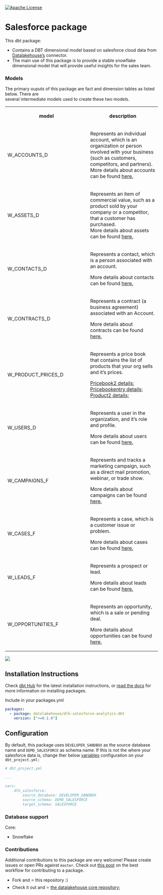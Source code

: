 [![Apache License](https://img.shields.io/badge/License-Apache%202.0-blue.svg)](https://opensource.org/licenses/Apache-2.0) 

# Salesforce package

This dbt package:

*   Contains a DBT dimensional model based on salesforce cloud data from [Datalakehouse’s](https://www.datalakehouse.io/) connector.
*   The main use of this package is to provide a stable snowflake dimensional model that will provide useful insights for the sales team.
    

### Models

The primary ouputs of this package are fact and dimension tables as listed below. There are  
several intermediate models used to create these two models.

<table data-layout="default" data-local-id="257a8484-0c17-4cf3-ba57-18535ab0cdba" class="confluenceTable"><colgroup><col style="width: 380.0px;"><col style="width: 380.0px;"></colgroup><tbody><tr><th class="confluenceTh"><p>model</p></th><th class="confluenceTh"><p>description</p></th></tr><tr><td class="confluenceTd"><p>W_ACCOUNTS_D</p></td><td class="confluenceTd"><p>Represents an individual account, which is an organization or person involved with your business (such as customers, competitors, and partners). More details about accounts can be found <a href="https://developer.salesforce.com/docs/atlas.en-us.object_reference.meta/object_reference/sforce_api_objects_account.htm" class="external-link" rel="nofollow">here.</a></p></td></tr><tr><td class="confluenceTd"><p>W_ASSETS_D</p></td><td class="confluenceTd"><p>Represents an item of commercial value, such as a product sold by your company or a competitor, that a customer has purchased.<br>More details about assets can be found <a href="https://developer.salesforce.com/docs/atlas.en-us.object_reference.meta/object_reference/sforce_api_objects_account.htm" class="external-link" rel="nofollow">here.</a></p></td></tr><tr><td class="confluenceTd"><p>W_CONTACTS_D</p></td><td class="confluenceTd"><p>Represents a contact, which is a person associated with an account.</p><p>More details about contacts can be found <a href="https://developer.salesforce.com/docs/atlas.en-us.object_reference.meta/object_reference/sforce_api_objects_contact.htm" class="external-link" rel="nofollow">here.</a></p></td></tr><tr><td class="confluenceTd"><p>W_CONTRACTS_D</p></td><td class="confluenceTd"><p>Represents a contract (a business agreement) associated with an Account.</p><p>More details about contracts can be found <a href="https://developer.salesforce.com/docs/atlas.en-us.object_reference.meta/object_reference/sforce_api_objects_contract.htm" class="external-link" rel="nofollow">here.</a></p></td></tr><tr><td class="confluenceTd"><p>W_PRODUCT_PRICES_D</p></td><td class="confluenceTd"><p>Represents a price book that contains the list of products that your org sells and it’s prices.</p><p><a href="https://developer.salesforce.com/docs/atlas.en-us.object_reference.meta/object_reference/sforce_api_objects_pricebook2.htm" class="external-link" rel="nofollow">Pricebook2 details;</a><br><a href="https://developer.salesforce.com/docs/atlas.en-us.object_reference.meta/object_reference/sforce_api_objects_pricebookentry.htm" class="external-link" rel="nofollow">Pricebookentry details;</a><br><a href="https://developer.salesforce.com/docs/atlas.en-us.object_reference.meta/object_reference/sforce_api_objects_product2.htm" class="external-link" rel="nofollow">Product2 details;</a></p></td></tr><tr><td class="confluenceTd"><p>W_USERS_D</p></td><td class="confluenceTd"><p>Represents a user in the organization, and it’s role and profile.</p><p>More details about users can be found <a href="https://developer.salesforce.com/docs/atlas.en-us.object_reference.meta/object_reference/sforce_api_objects_user.htm" class="external-link" rel="nofollow">here.</a></p></td></tr><tr><td class="confluenceTd"><p>W_CAMPAIGNS_F</p></td><td class="confluenceTd"><p>Represents and tracks a marketing campaign, such as a direct mail promotion, webinar, or trade show.</p><p>More details about campaigns can be found <a href="https://developer.salesforce.com/docs/atlas.en-us.object_reference.meta/object_reference/sforce_api_objects_campaign.htm" class="external-link" rel="nofollow">here.</a></p></td></tr><tr><td class="confluenceTd"><p>W_CASES_F</p></td><td class="confluenceTd"><p>Represents a case, which is a customer issue or problem.</p><p>More details about cases can be found <a href="https://developer.salesforce.com/docs/atlas.en-us.object_reference.meta/object_reference/sforce_api_objects_case.htm" class="external-link" rel="nofollow">here.</a></p></td></tr><tr><td class="confluenceTd"><p>W_LEADS_F</p></td><td class="confluenceTd"><p>Represents a prospect or lead.</p><p>More details about leads can be found <a href="https://developer.salesforce.com/docs/atlas.en-us.object_reference.meta/object_reference/sforce_api_objects_lead.htm" class="external-link" rel="nofollow">here.</a></p></td></tr><tr><td class="confluenceTd"><p>W_OPPORTUNITIES_F</p></td><td class="confluenceTd"><p>Represents an opportunity, which is a sale or pending deal.</p><p>More details about opportunities can be found <a href="https://developer.salesforce.com/docs/atlas.en-us.object_reference.meta/object_reference/sforce_api_objects_lead.htm" class="external-link" rel="nofollow">here.</a></p></td></tr></tbody></table>

![](attachments/1242169345/1242234892.png)

Installation Instructions
-------------------------

Check [dbt Hub](https://hub.getdbt.com/dbt-labs/snowplow/latest/) for the latest installation instructions, or [read the docs](https://docs.getdbt.com/docs/package-management) for more information on installing packages.

Include in your packages.yml

```yaml
packages:
  - package: datalakehouse/dlh-salesforce-analytics-dbt
    version: [">=0.1.0"]
```

Configuration
-------------

By default, this package uses `DEVELOPER_SANDBOX` as the source database name and `DEMO_SALESFORCE` as schema name. If this is not the where your salesforce data is, change ther below [variables](https://docs.getdbt.com/docs/using-variables) configuration on your `dbt_project.yml:`

```yaml
# dbt_project.yml

...

vars:    
    dlh_salesforce:
        source_database: DEVELOPER_SANDBOX
        source_schema: DEMO_SALESFORCE
        target_schema: SALESFORCE
```

### Database support

Core:

*   Snowflake
    

### Contributions

Additional contributions to this package are very welcome! Please create issues or open PRs against `master`. Check out [this post](https://discourse.getdbt.com/t/contributing-to-a-dbt-package/657) on the best workflow for contributing to a package.


*   Fork and :star: this repository :)
*   Check it out and :star: [the datalakehouse core repository](https://github.com/datalakehouse/datalakehouse-core);